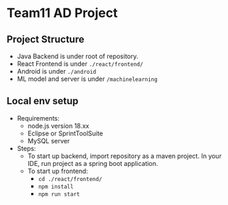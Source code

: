 # Team11 AD Project

## Project Structure
- Java Backend is under root of repository.
- React Frontend is under `./react/frontend/`
- Android is under `./android`
- ML model and server is under `/machinelearning`

## Local env setup
- Requirements:
  - node.js version 18.xx
  - Eclipse or SprintToolSuite
  - MySQL server
- Steps:
  - To start up backend, import repository as a maven project. In your IDE, run project as a spring boot application.
  - To start up frontend:
    - `cd ./react/frontend/`
    - `npm install`
    - `npm run start`
  